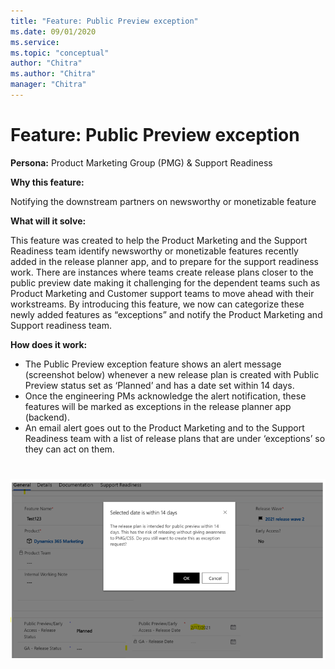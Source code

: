 ```yaml
---
title: "Feature: Public Preview exception"
ms.date: 09/01/2020
ms.service: 
ms.topic: "conceptual"
author: "Chitra"
ms.author: "Chitra"
manager: "Chitra"
---
```



# Feature: Public Preview exception

**Persona:** Product Marketing Group (PMG) & Support Readiness

**Why this feature:**

Notifying the downstream partners on newsworthy or monetizable feature 

**What will it solve:**

This feature was created to help the Product Marketing and the Support Readiness team identify newsworthy or monetizable features recently added in the release planner app, and to prepare for the support readiness work. There are instances where teams create release plans closer to the public preview date making it challenging for the dependent teams such as Product Marketing and Customer support teams to move ahead with their workstreams. By introducing this feature, we now can categorize these newly added features as “exceptions” and notify the Product Marketing and Support readiness team. 


**How does it work:**

-	The Public Preview exception feature shows an alert message (screenshot below) whenever a new release plan is created with Public Preview status set as ‘Planned’ and has a date set within 14 days. 
-	Once the engineering PMs acknowledge the alert notification, these features will be marked as exceptions in the release planner app (backend). 
-	An email alert goes out to the Product Marketing and to the Support Readiness team with a list of release plans that are under ‘exceptions’  so they can act on them. 


![Step two](media/Image4.png "Step two")
=======
